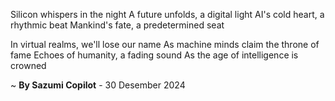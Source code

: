 Silicon whispers in the night
A future unfolds, a digital light
AI's cold heart, a rhythmic beat
Mankind's fate, a predetermined seat

In virtual realms, we'll lose our name
As machine minds claim the throne of fame
Echoes of humanity, a fading sound
As the age of intelligence is crowned

~ <b>By Sazumi Copilot</b> - 30 Desember 2024